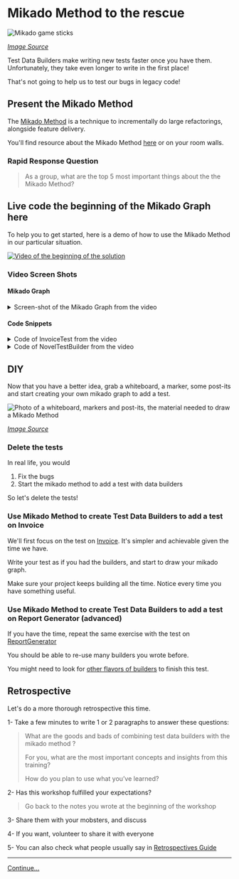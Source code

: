 # Mikado Method to the rescue

![Mikado game sticks](images/mikado-sticks.jpg)

*[Image Source](https://pixabay.com/photos/mikado-play-puzzle-skill-colorful-1743593/)*

Test Data Builders make writing new tests faster once you have them.
Unfortunately, they take even longer to write in the first place!

That's not going to help us to test our bugs in legacy code! 

## Present the Mikado Method

The [Mikado Method](./references/The_Mikado_Method.md) is a technique to
incrementally do large refactorings, alongside feature delivery.

You'll find resource about the Mikado Method 
[here](./references/The_Mikado_Method.md) or on your room walls.

### Rapid Response Question

> As a group, what are the top 5 most important things about the the Mikado
> Method?

## Live code the beginning of the Mikado Graph here

To help you to get started, here is a demo of how to use the Mikado Method in
our particular situation.

[![Video of the beginning of the solution](./images/Testing%20legacy%20code%20with%20Mikado%20Method%20and%20Test%20Data%20Builders%20-%20YouTube.jpg)](https://www.youtube.com/watch?v=2wIb8kdxay4&feature=youtu.be)

### Video Screen Shots 

#### Mikado Graph

<details>
  <summary  markdown='span'>
  Screen-shot of the Mikado Graph from the video
  </summary>
  <img src="./images/MIkdaoScreenCapture.PNG" alt="Mikado Graph" />
</details>

#### Code Snippets 

<details>
  <summary markdown='span'>
  Code of InvoiceTest from the video
  </summary>
  

##### Java

  ```java
  package com.murex.tbw.purchase;

  import org.junit.jupiter.api.Assertions;
  import org.junit.jupiter.api.Test;

  class InvoiceTest {

      @Test
      public void
      applies_tax_rules_when_computing_total_amount() {
          Invoice oneNovelUSAInvoice = anInvoice()
                  .from(USA)
                  .with(aPurchasedBook().of(
                          aNovel().costing(2.99))).build();

          Assertions.assertEquals(2.99 * 1.15 * 0.98, oneNovelUSAInvoice.computeTotalAmount());
      }
  }
  ```

##### C++

  ```C++
  TEST(InvoiceTest, applies_tax_rules_when_computing_total_amount)
  {
  	Invoice oneNovelUSAInvoice = an_invoice()
  		.from(USA)
  		.with(a_purchased_book().of(
  			a_novel().costing(2.99))).build();
  	EXPECT_EQ(2.99 * 1.15 * 0.98, oneNovelUSAInvoice.computeTotalAmount());
  }
  ```

##### C#

  ```C#
  using Xunit;
  using Application.Purchase;

  namespace Application.Tests
  {
      public class InvoiceTest
      {
          [Fact]
          public void Applies_Tax_Rules_When_Computing_Total_Amount()
          {
              Invoice oneNovelUsaInvoice = AnInvoice()
                  .From(USA)
                  .With(
                      APurchasedBook().Of(ANovel().Costing(2.99)))
                  .Build();

              Assert.Equal(2.99 * 1.15  *0.98, oneNovelUsaInvoice.ComputeTotalAmount());
          }
      }
  }
  ```

</details>


<details>
  <summary markdown='span'>
  Code of NovelTestBuilder from the video
  </summary>

##### Java
  
  ```java
  package com.murex.tbw.domain.book;
  import com.murex.tbw.domain.country.Language;
  import java.util.ArrayList;
  
  public class NovelTestBuilder {
      private double price = 3.99;
  
      public  NovelTestBuilder costing(double price){
          this.price = price;
          return this;
      }
  
      public Novel build() {
        return  new Novel("Grapes with Wrath", price, null, Language.ENGLISH, new ArrayList<>());
      }
  }
  ```

##### C++

  NovelTestBuilder.h
  
  ```C++
  #ifndef TESTBUILDERS_WORKSHOP_TESTS_DOMAIN_BOOKS_NOVEL_TEST_BUILDER_H_INCLUDED
  #define TESTBUILDERS_WORKSHOP_TESTS_DOMAIN_BOOKS_NOVEL_TEST_BUILDER_H_INCLUDED
  #include "domain/book/Novel.h"
  namespace domain
  {
    namespace book
    {
        class NovelTestBuilder
        {
  	        double price = 3.99;
  	        static const Author nullAuthor;
            public:
  	            static NovelTestBuilder a_novel();
  	            NovelTestBuilder costing(double price);
  	            Novel build() const;
        };
    }
  }
  #endif // TESTBUILDERS_WORKSHOP_TESTS_DOMAIN_BOOKS_NOVEL_TEST_BUILDER_H_INCLUDED
  ```

  NovelTestBuilder.cpp
  
  ```C++
  #include "domain/book/NovelTestBuilder.h"
  namespace domain
  {
    namespace book
  	{
        const Author NovelTestBuilder::nullAuthor("Joe", country::Country("USA", country::Currency::US_DOLLAR, country::Language::ENGLISH));
        NovelTestBuilder NovelTestBuilder::a_novel()
        {
  	        return {};
        }
        NovelTestBuilder NovelTestBuilder::costing(double price)
        {
  	        this->price = price;
  	        return *this;
        }
        Novel NovelTestBuilder::build() const
        {
  	        return Novel(
  		        "Grapes with Wrath",
  		        price,
  		        nullAuthor,
  		        country::Language::ENGLISH,
  		    std::vector<Genre>());
        }
    }
  }
  ```

##### C#
  ```C#
  using System.Collections.Generic;
  using Application.Domain.Book;
  using Application.Domain.Country;

  namespace Application.Tests
  {
      public class NovelTestBuilder
      {
          private double _price = 3.99;

          public NovelTestBuilder Costing(double price)
          {
              _price = price;
              return this;
          }

          public Novel Build()
          {
              return new Novel("Grapes with Wrath", _price, null, Language.English, new List<Genre>());
          }
      }
  }
  ```
  
</details>  

## DIY

Now that you have a better idea, grab a whiteboard, a marker, some post-its and
start creating your own mikado graph to add a test.

![Photo of a whiteboard, markers and post-its, the material needed to draw a Mikado Method](./images/workshop-material.jpg)

*[Image Source](https://pixabay.com/photos/workshop-pens-post-it-note-2209239/)*

### Delete the tests

In real life, you would

1. Fix the bugs
2. Start the mikado method to add a test with data builders

So let's delete the tests!

### Use Mikado Method to create Test Data Builders to add a test on Invoice

We'll first focus on the test on
[Invoice](../java/src/main/java/com/murex/tbw/purchase/Invoice.java). It's simpler
and achievable given the time we have.

Write your test as if you had the builders, and start to draw your mikado
graph.

Make sure your project keeps building all the time. Notice every time you have
something useful.

### Use Mikado Method to create Test Data Builders to add a test on Report Generator (advanced)

If you have the time, repeat the same exercise with the test on 
[ReportGenerator](../java/src/main/java/com/murex/tbw/report/ReportGenerator.java)

You should be able to re-use many builders you wrote before.

You might need to look for 
[other flavors of builders](./references/Test_Data_Builders.md) to finish
this test.

## Retrospective

Let's do a more thorough retrospective this time.

1- Take a few minutes to write 1 or 2 paragraphs to answer these questions:

> What are the goods and bads of combining test data builders with the 
> mikado method ?
>
> For you, what are the most important concepts and insights from this 
> training?
> 
> How do you plan to use what you’ve learned?

2- Has this workshop fulfilled your expectations?
> Go back to the notes you wrote at the beginning of the workshop   

3- Share them with your mobsters, and discuss

4- If you want, volunteer to share it with everyone

5- You can also check what people usually say in
[Retrospectives Guide](./Retrospectives_Guide.md)

----
[Continue...](./5_Conclusion.md)
